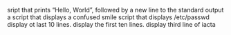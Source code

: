 sript that prints “Hello, World”, followed by a new line to the standard output
a script that displays a confused smile
script that displays /etc/passwd
display ot last 10 lines.
display the first ten lines.
display third line of iacta
